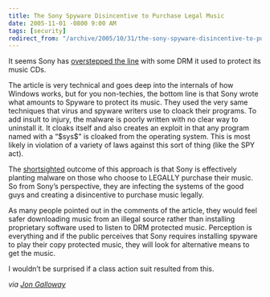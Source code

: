 ```yaml
---
title: The Sony Spyware Disincentive to Purchase Legal Music
date: 2005-11-01 -0800 9:00 AM
tags: [security]
redirect_from: "/archive/2005/10/31/the-sony-spyware-disincentive-to-purchase-legal-music.aspx/"
---
```


It seems Sony has [overstepped the
line](http://www.sysinternals.com/blog/2005/10/sony-rootkits-and-digital-rights.html)
with some DRM it used to protect its music CDs.

The article is very technical and goes deep into the internals of how
Windows works, but for you non-techies, the bottom line is that Sony
wrote what amounts to Spyware to protect its music. They used the very
same techniques that virus and spyware writers use to cloack their
programs. To add insult to injury, the malware is poorly written with no
clear way to uninstall it. It cloaks itself and also creates an exploit
in that any program named with a “\$sys\$” is cloaked from the operating
system. This is most likely in violation of a variety of laws against
this sort of thing (like the SPY act).

The [shortsighted](https://haacked.com/archive/2005/10/10/10657.aspx)
outcome of this approach is that Sony is effectively planting malware on
those who choose to LEGALLY purchase their music. So from Sony’s
perspective, they are infecting the systems of the good guys and
creating a disincentive to purchase music legally.

As many people pointed out in the comments of the article, they would
feel safer downloading music from an illegal source rather than
installing proprietary software used to listen to DRM protected music.
Perception is everything and if the public perceives that Sony requires
installing spyware to play their copy protected music, they will look
for alternative means to get the music.

I wouldn’t be surprised if a class action suit resulted from this.

*via [Jon
Galloway](http://weblogs.asp.net/jgalloway/archive/2005/11/01/429101.aspx)*

